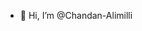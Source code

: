 - 👋 Hi, I’m @Chandan-Alimilli


<!---
Chandan-Alimilli/Chandan-Alimilli is a ✨ special ✨ repository because its `README.md` (this file) appears on your GitHub profile.
You can click the Preview link to take a look at your changes.
--->
